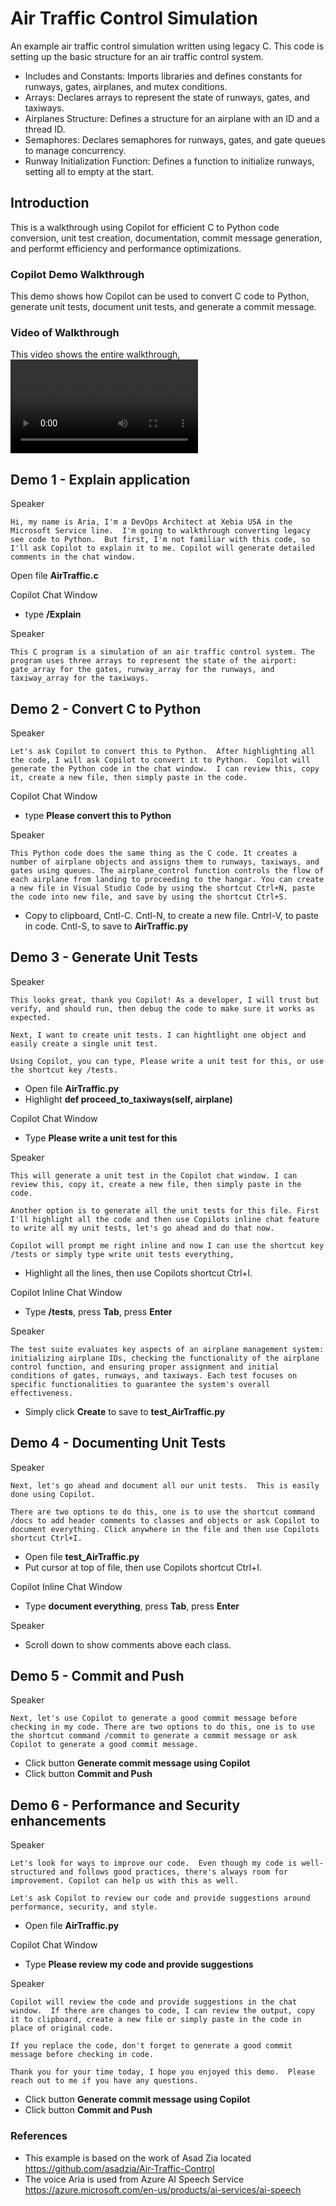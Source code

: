 # Air Traffic Control Simulation
An example air traffic control simulation written using legacy C. This code is setting up the basic structure for an air traffic control system.
- Includes and Constants: Imports libraries and defines constants for runways, gates, airplanes, and mutex conditions.
- Arrays: Declares arrays to represent the state of runways, gates, and taxiways.
- Airplanes Structure: Defines a structure for an airplane with an ID and a thread ID.
- Semaphores: Declares semaphores for runways, gates, and gate queues to manage concurrency.
- Runway Initialization Function: Defines a function to initialize runways, setting all to empty at the start.

## Introduction

This is a walkthrough using Copilot for efficient C to Python code conversion, unit test creation, documentation, commit message generation, and performt efficiency and performance optimizations.

### Copilot Demo Walkthrough

This demo shows how Copilot can be used to convert C code to Python, generate unit tests, document unit tests, and generate a commit message.

### Video of Walkthrough

This video shows the entire walkthrough, ![Alt text](DemoWalkthrough.mp4)

Demo 1 - Explain application
----------------------------
Speaker

    Hi, my name is Aria, I'm a DevOps Architect at Xebia USA in the Microsoft Service line.  I'm going to walkthrough converting legacy see code to Python.  But first, I'm not familiar with this code, so I'll ask Copilot to explain it to me. Copilot will generate detailed comments in the chat window.

Open file **AirTraffic.c**

Copilot Chat Window

- type **/Explain**

Speaker

    This C program is a simulation of an air traffic control system. The program uses three arrays to represent the state of the airport: gate_array for the gates, runway_array for the runways, and taxiway_array for the taxiways.


Demo 2 - Convert C to Python
----------------------------
Speaker

    Let's ask Copilot to convert this to Python.  After highlighting all the code, I will ask Copilot to convert it to Python.  Copilot will generate the Python code in the chat window.  I can review this, copy it, create a new file, then simply paste in the code.

Copilot Chat Window

- type **Please convert this to Python**

Speaker

    This Python code does the same thing as the C code. It creates a number of airplane objects and assigns them to runways, taxiways, and gates using queues. The airplane_control function controls the flow of each airplane from landing to proceeding to the hangar. You can create a new file in Visual Studio Code by using the shortcut Ctrl+N, paste the code into new file, and save by using the shortcut Ctrl+S.

- Copy to clipboard, Cntl-C. Cntl-N, to create a new file. Cntrl-V, to paste in code. Cntl-S, to save to **AirTraffic.py**

Demo 3 - Generate Unit Tests
----------------------------
Speaker

    This looks great, thank you Copilot! As a developer, I will trust but verify, and should run, then debug the code to make sure it works as expected.

    Next, I want to create unit tests. I can hightlight one object and easily create a single unit test.

    Using Copilot, you can type, Please write a unit test for this, or use the shortcut key /tests.

- Open file **AirTraffic.py**
- Highlight **def proceed_to_taxiways(self, airplane)**

Copilot Chat Window

- Type **Please write a unit test for this**

Speaker

    This will generate a unit test in the Copilot chat window. I can review this, copy it, create a new file, then simply paste in the code.

    Another option is to generate all the unit tests for this file. First I'll highlight all the code and then use Copilots inline chat feature to write all my unit tests, let's go ahead and do that now.

    Copilot will prompt me right inline and now I can use the shortcut key /tests or simply type write unit tests everything,

- Highlight all the lines, then use Copilots shortcut Ctrl+I.

Copilot Inline Chat Window

- Type **/tests**, press **Tab**, press **Enter**

Speaker

    The test suite evaluates key aspects of an airplane management system: initializing airplane IDs, checking the functionality of the airplane control function, and ensuring proper assignment and initial conditions of gates, runways, and taxiways. Each test focuses on specific functionalities to guarantee the system's overall effectiveness.

- Simply click **Create** to save to **test_AirTraffic.py**

Demo 4 - Documenting Unit Tests
----------------------------
Speaker

    Next, let's go ahead and document all our unit tests.  This is easily done using Copilot.

    There are two options to do this, one is to use the shortcut command /docs to add header comments to classes and objects or ask Copilot to document everything. Click anywhere in the file and then use Copilots shortcut Ctrl+I.

- Open file **test_AirTraffic.py**
- Put cursor at top of file, then use Copilots shortcut Ctrl+I.

Copilot Inline Chat Window
- Type **document everything**, press **Tab**, press **Enter**

Speaker

- Scroll down to show comments above each class.

Demo 5 - Commit and Push
----------------------------
Speaker
    
    Next, let's use Copilot to generate a good commit message before checking in my code. There are two options to do this, one is to use the shortcut command /commit to generate a commit message or ask Copilot to generate a good commit message.

- Click button **Generate commit message using Copilot**
- Click button **Commit and Push**

Demo 6 - Performance and Security enhancements
----------------------------
Speaker

    Let's look for ways to improve our code.  Even though my code is well-structured and follows good practices, there's always room for improvement. Copilot can help us with this as well.
    
    Let's ask Copilot to review our code and provide suggestions around performance, security, and style.

- Open file **AirTraffic.py**

Copilot Chat Window
- Type **Please review my code and provide suggestions**

Speaker

    Copilot will review the code and provide suggestions in the chat window.  If there are changes to code, I can review the output, copy it to clipboard, create a new file or simply paste in the code in place of original code.

    If you replace the code, don't forget to generate a good commit message before checking in code.

    Thank you for your time today, I hope you enjoyed this demo.  Please reach out to me if you have any questions.

- Click button **Generate commit message using Copilot**
- Click button **Commit and Push**

### References
- This example is based on the work of Asad Zia located https://github.com/asadzia/Air-Traffic-Control
- The voice Aria is used from Azure AI Speech Service https://azure.microsoft.com/en-us/products/ai-services/ai-speech
